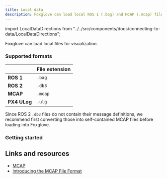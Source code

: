```yaml
---
title: Local data
description: Foxglove can load local ROS 1 (.bag) and MCAP (.mcap) files for visualization.
---
```


import LocalDataDirections from "../../src/components/docs/connecting-to-data/LocalDataDirections";

Foxglove can load local files for visualization.

### Supported formats

|              | File extension |
| ------------ | -------------- |
| **ROS 1**    | `.bag`         |
| **ROS 2**    | `.db3`         |
| **MCAP**     | `.mcap`        |
| **PX4 ULog** | `.ulg`         |

Since ROS 2 `.db3` files do not contain their message definitions, we recommend first converting those into self-contained MCAP files before loading into Foxglove.

### Getting started

<LocalDataDirections/>

## Links and resources

- [MCAP](https://mcap.dev)
- [Introducing the MCAP File Format](/blog/introducing-the-mcap-file-format)
